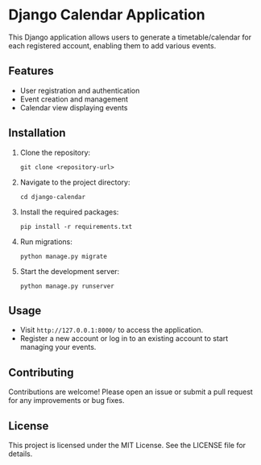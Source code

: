 # Django Calendar Application

This Django application allows users to generate a timetable/calendar for each registered account, enabling them to add various events.

## Features

- User registration and authentication
- Event creation and management
- Calendar view displaying events

## Installation

1. Clone the repository:
   ```
   git clone <repository-url>
   ```

2. Navigate to the project directory:
   ```
   cd django-calendar
   ```

3. Install the required packages:
   ```
   pip install -r requirements.txt
   ```

4. Run migrations:
   ```
   python manage.py migrate
   ```

5. Start the development server:
   ```
   python manage.py runserver
   ```

## Usage

- Visit `http://127.0.0.1:8000/` to access the application.
- Register a new account or log in to an existing account to start managing your events.

## Contributing

Contributions are welcome! Please open an issue or submit a pull request for any improvements or bug fixes.

## License

This project is licensed under the MIT License. See the LICENSE file for details.